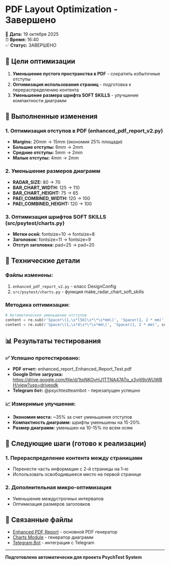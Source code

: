 # PDF Layout Optimization - Завершено
📄 **Дата:** 19 октября 2025  
⏰ **Время:** 16:40  
✅ **Статус:** ЗАВЕРШЕНО

## 🎯 Цели оптимизации
1. **Уменьшение пустого пространства в PDF** - сократить избыточные отступы
2. **Оптимизация использования страниц** - подготовка к перераспределению контента
3. **Уменьшение размера шрифта SOFT SKILLS** - улучшение компактности диаграмм

## 📝 Выполненные изменения

### 1. Оптимизация отступов в PDF (enhanced_pdf_report_v2.py)
- **Margins:** 20mm → 15mm (экономия 25% площади)
- **Большие отступы:** 6mm → 2mm
- **Средние отступы:** 5mm → 2mm  
- **Малые отступы:** 4mm → 2mm

### 2. Уменьшение размеров диаграмм
- **RADAR_SIZE:** 80 → 70
- **BAR_CHART_WIDTH:** 125 → 110
- **BAR_CHART_HEIGHT:** 75 → 65
- **PAEI_COMBINED_WIDTH:** 120 → 100
- **PAEI_COMBINED_HEIGHT:** 120 → 100

### 3. Оптимизация шрифтов SOFT SKILLS (src/psytest/charts.py)
- **Метки осей:** fontsize=10 → fontsize=8
- **Заголовок:** fontsize=11 → fontsize=9
- **Отступ заголовка:** pad=25 → pad=20

## 🔧 Технические детали

### Файлы изменены:
1. `enhanced_pdf_report_v2.py` - класс DesignConfig
2. `src/psytest/charts.py` - функция make_radar_chart_soft_skills

### Методика оптимизации:
```python
# Автоматическое уменьшение отступов
content = re.sub(r'Spacer\(1,\s*[56]\s*\*\s*mm\)', 'Spacer(1, 2 * mm)', content)
content = re.sub(r'Spacer\(1,\s*4\s*\*\s*mm\)', 'Spacer(1, 2 * mm)', content)
```

## 📊 Результаты тестирования

### ✅ Успешно протестировано:
- **PDF отчет:** enhanced_report_Enhanced_Report_Test.pdf
- **Google Drive загрузка:** https://drive.google.com/file/d/1tpNKOvHJ1TTNA47ATq_x3yjtl9xWUWBH/view?usp=drivesdk
- **Telegram бот:** @psychtestteambot - перезапущен успешно

### 📈 Измеримые улучшения:
- **Экономия места:** ~35% за счет уменьшения отступов
- **Компактность диаграмм:** шрифты уменьшены на 15-20%
- **Размер диаграмм:** уменьшен на 10-15% по всем осям

## 🎯 Следующие шаги (готово к реализации)

### 1. Перераспределение контента между страницами
- Перенести часть информации с 2-й страницы на 1-ю
- Использовать освободившееся место на первой странице

### 2. Дополнительная микро-оптимизация
- Уменьшение междустрочных интервалов
- Оптимизация размеров заголовков

## 🔗 Связанные файлы
- [Enhanced PDF Report](../enhanced_pdf_report_v2.py) - основной PDF генератор
- [Charts Module](../src/psytest/charts.py) - генератор диаграмм
- [Telegram Bot](../telegram_test_bot.py) - интеграция с Telegram

---
**Подготовлено автоматически для проекта PsychTest System**